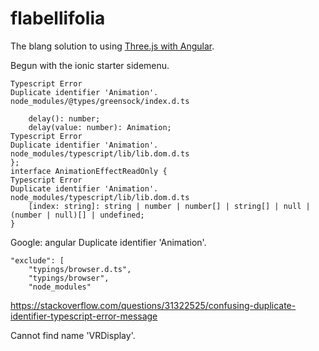 # flabellifolia


The blang solution to using [Three.js with Angular](https://stackoverflow.com/questions/40273300/angular-cli-threejs).

Begun with the ionic starter sidemenu.


```
Typescript Error
Duplicate identifier 'Animation'.
node_modules/@types/greensock/index.d.ts

    delay(): number;
    delay(value: number): Animation;
Typescript Error
Duplicate identifier 'Animation'.
node_modules/typescript/lib/lib.dom.d.ts
};
interface AnimationEffectReadOnly {
Typescript Error
Duplicate identifier 'Animation'.
node_modules/typescript/lib/lib.dom.d.ts
    [index: string]: string | number | number[] | string[] | null | (number | null)[] | undefined;
}
```

Google: angular Duplicate identifier 'Animation'.

```
"exclude": [
    "typings/browser.d.ts",
    "typings/browser",
    "node_modules"
```

https://stackoverflow.com/questions/31322525/confusing-duplicate-identifier-typescript-error-message


Cannot find name 'VRDisplay'.

